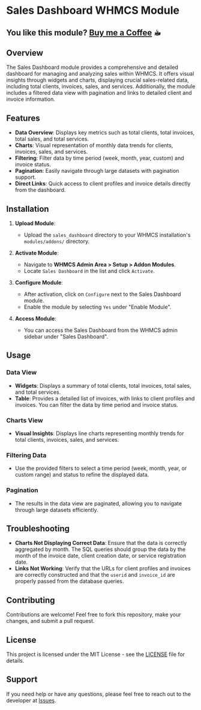 # Sales Dashboard WHMCS Module

## You like this module? [Buy me a Coffee](buymeacoffee.com/nikba) ☕︎

## Overview

The Sales Dashboard module provides a comprehensive and detailed dashboard for managing and analyzing sales within WHMCS. It offers visual insights through widgets and charts, displaying crucial sales-related data, including total clients, invoices, sales, and services. Additionally, the module includes a filtered data view with pagination and links to detailed client and invoice information.

## Features

- **Data Overview**: Displays key metrics such as total clients, total invoices, total sales, and total services.
- **Charts**: Visual representation of monthly data trends for clients, invoices, sales, and services.
- **Filtering**: Filter data by time period (week, month, year, custom) and invoice status.
- **Pagination**: Easily navigate through large datasets with pagination support.
- **Direct Links**: Quick access to client profiles and invoice details directly from the dashboard.

## Installation

1. **Upload Module**:
    - Upload the `sales_dashboard` directory to your WHMCS installation's `modules/addons/` directory.

2. **Activate Module**:
    - Navigate to **WHMCS Admin Area > Setup > Addon Modules**.
    - Locate `Sales Dashboard` in the list and click `Activate`.

3. **Configure Module**:
    - After activation, click on `Configure` next to the Sales Dashboard module.
    - Enable the module by selecting `Yes` under "Enable Module".

4. **Access Module**:
    - You can access the Sales Dashboard from the WHMCS admin sidebar under "Sales Dashboard".

## Usage

### Data View
- **Widgets**: Displays a summary of total clients, total invoices, total sales, and total services.
- **Table**: Provides a detailed list of invoices, with links to client profiles and invoices. You can filter the data by time period and invoice status.

### Charts View
- **Visual Insights**: Displays line charts representing monthly trends for total clients, invoices, sales, and services.

### Filtering Data
- Use the provided filters to select a time period (week, month, year, or custom range) and status to refine the displayed data.

### Pagination
- The results in the data view are paginated, allowing you to navigate through large datasets efficiently.


## Troubleshooting

- **Charts Not Displaying Correct Data**: Ensure that the data is correctly aggregated by month. The SQL queries should group the data by the month of the invoice date, client creation date, or service registration date.
- **Links Not Working**: Verify that the URLs for client profiles and invoices are correctly constructed and that the `userid` and `invoice_id` are properly passed from the database queries.

## Contributing

Contributions are welcome! Feel free to fork this repository, make your changes, and submit a pull request.

## License

This project is licensed under the MIT License - see the [LICENSE](LICENSE) file for details.

## Support

If you need help or have any questions, please feel free to reach out to the developer at [Issues](https://github.com/Nikba-Creative-Studio/Sales-Dashboard-WHMCS-Module/issues).

